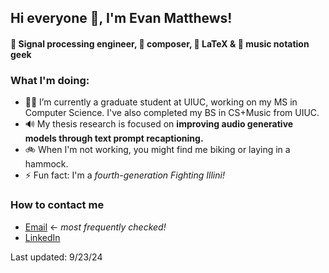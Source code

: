 ## Hi everyone 👋, I'm Evan Matthews!
#### 📶 Signal processing engineer, 🎹 composer, 📝 LaTeX & 🎵 music notation geek


 ### What I'm doing: 
 
- 🧑‍🎓 I’m currently a graduate student at UIUC, working on my MS in Computer Science. I've also completed my BS in CS+Music from UIUC.
- 🔊 My thesis research is focused on **improving audio generative models through text prompt recaptioning.**
- 🚲 When I'm not working, you might find me biking or laying in a hammock.
- ⚡ Fun fact: I'm a *fourth-generation Fighting Illini!*  
 
### How to contact me

- [Email](mailto:evanmm3@illinois.edu) <- *most frequently checked!*
- [LinkedIn](https://linkedin.com/in/ematth)

Last updated: 9/23/24
